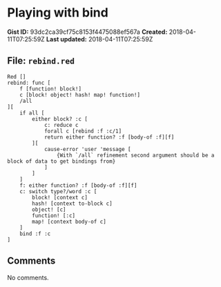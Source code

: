 # Playing with bind

**Gist ID:** 93dc2ca39cf75c8153f4475088ef567a
**Created:** 2018-04-11T07:25:59Z
**Last updated:** 2018-04-11T07:25:59Z

## File: `rebind.red`

```Red
Red []
rebind: func [
	f [function! block!] 
	c [block! object! hash! map! function!] 
	/all
][
	if all [
		either block? :c [
			c: reduce c 
			forall c [rebind :f :c/1] 
			return either function? :f [body-of :f][f]
		][
			cause-error 'user 'message [
				{With `/all` refinement second argument should be a block of data to get bindings from}
			]
		]
	]
	f: either function? :f [body-of :f][f]
	c: switch type?/word :c [
		block! [context c] 
		hash! [context to-block c] 
		object! [c] 
		function! [:c] 
		map! [context body-of c]
	]
	bind :f :c
]
```

## Comments

No comments.
